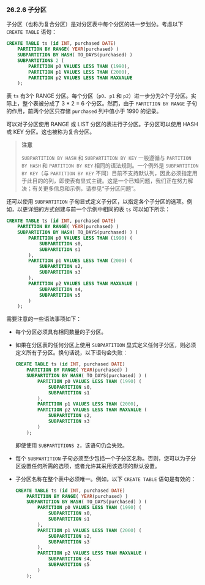 ### 26.2.6 子分区

子分区（也称为复合分区）是对分区表中每个分区的进一步划分。考虑以下 `CREATE TABLE` 语句：

```sql
CREATE TABLE ts (id INT, purchased DATE)
    PARTITION BY RANGE( YEAR(purchased) )
    SUBPARTITION BY HASH( TO_DAYS(purchased) )
    SUBPARTITIONS 2 (
        PARTITION p0 VALUES LESS THAN (1990),
        PARTITION p1 VALUES LESS THAN (2000),
        PARTITION p2 VALUES LESS THAN MAXVALUE
    );
```

表 `ts` 有3个 RANGE 分区。每个分区（`p0`、`p1` 和 `p2`）进一步分为2个子分区。实际上，整个表被分成了 3 * 2 = 6 个分区。然而，由于 `PARTITION BY RANGE` 子句的作用，前两个分区只存储 `purchased` 列中值小于 1990 的记录。

可以对子分区使用 RANGE 或 LIST 分区的表进行子分区。子分区可以使用 HASH 或 KEY 分区。这也被称为复合分区。

> **注意**
>
> `SUBPARTITION BY HASH` 和 `SUBPARTITION BY KEY` 一般遵循与 `PARTITION BY HASH` 和 `PARTITION BY KEY` 相同的语法规则。一个例外是 `SUBPARTITION BY KEY`（与 `PARTITION BY KEY` 不同）目前不支持默认列，因此必须指定用于此目的的列，即使表有显式主键。这是一个已知问题，我们正在努力解决；有关更多信息和示例，请参见“子分区问题”。

还可以使用 `SUBPARTITION` 子句显式定义子分区，以指定各个子分区的选项。例如，以更详细的方式创建与前一个示例中相同的表 `ts` 可以如下所示：

```sql
CREATE TABLE ts (id INT, purchased DATE)
    PARTITION BY RANGE( YEAR(purchased) )
    SUBPARTITION BY HASH( TO_DAYS(purchased) ) (
        PARTITION p0 VALUES LESS THAN (1990) (
            SUBPARTITION s0,
            SUBPARTITION s1
        ),
        PARTITION p1 VALUES LESS THAN (2000) (
            SUBPARTITION s2,
            SUBPARTITION s3
        ),
        PARTITION p2 VALUES LESS THAN MAXVALUE (
            SUBPARTITION s4,
            SUBPARTITION s5
        )
    );
```

需要注意的一些语法事项如下：

- 每个分区必须具有相同数量的子分区。
- 如果在分区表的任何分区上使用 `SUBPARTITION` 显式定义任何子分区，则必须定义所有子分区。换句话说，以下语句会失败：

  ```sql
  CREATE TABLE ts (id INT, purchased DATE)
      PARTITION BY RANGE( YEAR(purchased) )
      SUBPARTITION BY HASH( TO_DAYS(purchased) ) (
          PARTITION p0 VALUES LESS THAN (1990) (
              SUBPARTITION s0,
              SUBPARTITION s1
          ),
          PARTITION p1 VALUES LESS THAN (2000),
          PARTITION p2 VALUES LESS THAN MAXVALUE (
              SUBPARTITION s2,
              SUBPARTITION s3
          )
      );
  ```

  即使使用 `SUBPARTITIONS 2`，该语句仍会失败。

- 每个 `SUBPARTITION` 子句必须至少包括一个子分区名称。否则，您可以为子分区设置任何所需的选项，或者允许其采用该选项的默认设置。
- 子分区名称在整个表中必须唯一。例如，以下 `CREATE TABLE` 语句是有效的：

  ```sql
  CREATE TABLE ts (id INT, purchased DATE)
      PARTITION BY RANGE( YEAR(purchased) )
      SUBPARTITION BY HASH( TO_DAYS(purchased) ) (
          PARTITION p0 VALUES LESS THAN (1990) (
              SUBPARTITION s0,
              SUBPARTITION s1
          ),
          PARTITION p1 VALUES LESS THAN (2000) (
              SUBPARTITION s2,
              SUBPARTITION s3
          ),
          PARTITION p2 VALUES LESS THAN MAXVALUE (
              SUBPARTITION s4,
              SUBPARTITION s5
          )
      );
  ```